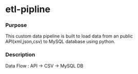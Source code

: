 # etl-pipline


### Purpose
This custom data pipeline is built to load data from an public API(xml,json,csv) to MySQL database using python.
### Description
Data Flow : 
API -> CSV -> MySQL DB

